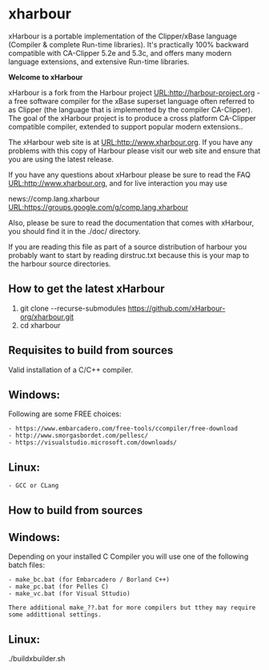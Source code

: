 # xharbour
xHarbour is a portable implementation of the Clipper/xBase language 
(Compiler &amp; complete Run-time libraries). It's practically 100% backward 
compatible with CA-Clipper 5.2e and 5.3c, and offers many modern language extensions,
and extensive Run-time libraries.

<b>Welcome to xHarbour</b>

xHarbour is a fork from the Harbour project <URL:http://harbour-project.org> -
a free software compiler for the xBase superset language often
referred to as Clipper (the language that is implemented by the compiler
CA-Clipper). The goal of the xHarbour project is to produce a cross platform
CA-Clipper compatible compiler, extended to support popular modern extensions..

The xHarbour web site is at <URL:http://www.xharbour.org>. If you
have any problems with this copy of Harbour please visit our web site and
ensure that you are using the latest release.

If you have any questions about xHarbour please be sure to read the FAQ
<URL:http://www.xharbour.org>, and for live interaction you may use 

news://comp.lang.xharbour <URL:https://groups.google.com/g/comp.lang.xharbour>

Also, please be sure to read the
documentation that comes with xHarbour, you should find it in the ./doc/
directory. 

If you are reading this file as part of a source distribution of harbour you
probably want to start by reading dirstruc.txt because this is your map to
the harbour source directories.

How to get the latest xHarbour
------------------------------
1. git clone --recurse-submodules https://github.com/xHarbour-org/xharbour.git
2. cd xharbour
   
Requisites to build from sources
--------------------------------
Valid installation of a C/C++ compiler.

  Windows:
  --------
  Following are some FREE choices:
  
    - https://www.embarcadero.com/free-tools/ccompiler/free-download
    - http://www.smorgasbordet.com/pellesc/
    - https://visualstudio.microsoft.com/downloads/
    
  Linux:
  ------
    - GCC or CLang
  
How to build from sources
-------------------------

  Windows:
  --------
  Depending on your installed C Compiler you will use one of the following batch
  files:
  
    - make_bc.bat (for Embarcadero / Borland C++)
    - make_pc.bat (for Pelles C)
    - make_vc.bat (for Visual Sttudio)

    There additional make_??.bat for more compilers but tthey may require some addittional settings.

  Linux:
  ------
  ./buildxbuilder.sh
